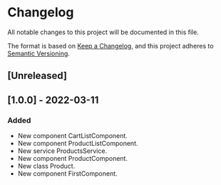 # Changelog
All notable changes to this project will be documented in this file.

The format is based on [Keep a Changelog](https://keepachangelog.com/en/1.0.0/),
and this project adheres to [Semantic Versioning](https://semver.org/spec/v2.0.0.html).

## [Unreleased]

## [1.0.0] - 2022-03-11
### Added
- New component CartListComponent.
- New component ProductListComponent.
- New service ProductsService.
- New component ProductComponent.
- New class Product.
- New component FirstComponent.
